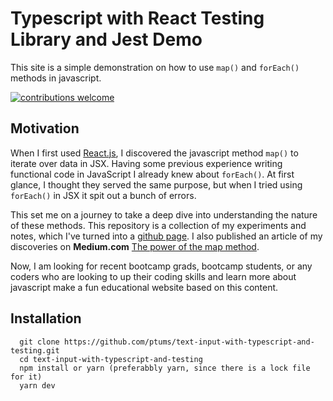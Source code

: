 # Typescript with React Testing Library and Jest Demo

This site is a simple demonstration on how to use ```map()``` and ```forEach()``` methods in javascript. 

[![contributions welcome](https://img.shields.io/badge/contributions-welcome-brightgreen.svg?style=flat)](https://github.com/dwyl/esta/issues)

## Motivation

When I first used [React.js](https://reactjs.org), I discovered the javascript method ```map()``` to iterate over data in JSX. Having some previous experience writing functional code in JavaScript I already knew about ```forEach()```.  At first glance, I thought they served the same purpose, but when I tried using ```forEach()``` in JSX it spit out a bunch of errors.

This set me on a journey to take a deep dive into understanding the nature of these methods. This repository is a collection of my experiments and notes, which I've turned into a [github page](https://ptums.github.io/using-javascript-array-methods/). I also published an article of my discoveries on **Medium.com** [The power of the map method](https://medium.com/@petertumulty/the-power-of-the-map-method-4db6b1a73655).

Now, I am looking for recent bootcamp grads, bootcamp students, or any coders who are looking to up their coding skills and learn more about javascript make a fun educational website based on this content. 

## Installation

``` 
  git clone https://github.com/ptums/text-input-with-typescript-and-testing.git
  cd text-input-with-typescript-and-testing
  npm install or yarn (preferabbly yarn, since there is a lock file for it)
  yarn dev 
```







